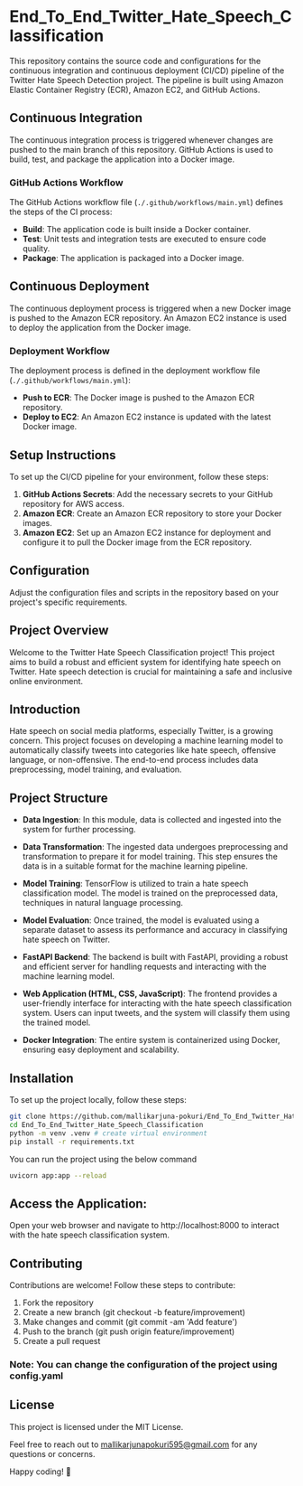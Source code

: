# End_To_End_Twitter_Hate_Speech_Classification
This repository contains the source code and configurations for the continuous integration and continuous deployment (CI/CD) pipeline of the Twitter Hate Speech Detection project. The pipeline is built using Amazon Elastic Container Registry (ECR), Amazon EC2, and GitHub Actions.



## Continuous Integration

The continuous integration process is triggered whenever changes are pushed to the main branch of this repository. GitHub Actions is used to build, test, and package the application into a Docker image.

### GitHub Actions Workflow

The GitHub Actions workflow file (`./.github/workflows/main.yml`) defines the steps of the CI process:

- **Build**: The application code is built inside a Docker container.
- **Test**: Unit tests and integration tests are executed to ensure code quality.
- **Package**: The application is packaged into a Docker image.

## Continuous Deployment

The continuous deployment process is triggered when a new Docker image is pushed to the Amazon ECR repository. An Amazon EC2 instance is used to deploy the application from the Docker image.

### Deployment Workflow

The deployment process is defined in the deployment workflow file (`./.github/workflows/main.yml`):

- **Push to ECR**: The Docker image is pushed to the Amazon ECR repository.
- **Deploy to EC2**: An Amazon EC2 instance is updated with the latest Docker image.

## Setup Instructions

To set up the CI/CD pipeline for your environment, follow these steps:

1. **GitHub Actions Secrets**: Add the necessary secrets to your GitHub repository for AWS access.
2. **Amazon ECR**: Create an Amazon ECR repository to store your Docker images.
3. **Amazon EC2**: Set up an Amazon EC2 instance for deployment and configure it to pull the Docker image from the ECR repository.

## Configuration

Adjust the configuration files and scripts in the repository based on your project's specific requirements.
## Project Overview

Welcome to the Twitter Hate Speech Classification project! This project aims to build a robust and efficient system for identifying hate speech on Twitter. Hate speech detection is crucial for maintaining a safe and inclusive online environment.

## Introduction
Hate speech on social media platforms, especially Twitter, is a growing concern. This project focuses on developing a machine learning model to automatically classify tweets into categories like hate speech, offensive language, or non-offensive. The end-to-end process includes data preprocessing, model training, and evaluation.

## Project Structure

- **Data Ingestion**: In this module, data is collected and ingested into the system for further processing.

- **Data Transformation**: The ingested data undergoes preprocessing and transformation to prepare it for model training. This step ensures the data is in a suitable format for the machine learning pipeline.

- **Model Training**: TensorFlow is utilized to train a hate speech classification model. The model is trained on the preprocessed data, techniques in natural language processing.

- **Model Evaluation**: Once trained, the model is evaluated using a separate dataset to assess its performance and accuracy in classifying hate speech on Twitter.

- **FastAPI Backend**: The backend is built with FastAPI, providing a robust and efficient server for handling requests and interacting with the machine learning model.

- **Web Application (HTML, CSS, JavaScript)**: The frontend provides a user-friendly interface for interacting with the hate speech classification system. Users can input tweets, and the system will classify them using the trained model.

- **Docker Integration**: The entire system is containerized using Docker, ensuring easy deployment and scalability.


## Installation
To set up the project locally, follow these steps:

```bash
git clone https://github.com/mallikarjuna-pokuri/End_To_End_Twitter_Hate_Speech_Classification.git
cd End_To_End_Twitter_Hate_Speech_Classification
python -m venv .venv # create virtual environment
pip install -r requirements.txt
```

You can run the project using the below command
```bash
uvicorn app:app --reload
```
## Access the Application:

Open your web browser and navigate to http://localhost:8000 to interact with the hate speech classification system.

## Contributing
Contributions are welcome! Follow these steps to contribute:


1. Fork the repository
2. Create a new branch (git checkout -b feature/improvement)
3. Make changes and commit (git commit -am 'Add feature')
4. Push to the branch (git push origin feature/improvement)
5. Create a pull request

### Note: You can change the configuration of the project using config.yaml
## License
This project is licensed under the MIT License.

Feel free to reach out to mallikarjunapokuri595@gmail.com for any questions or concerns.

Happy coding! 🚀
